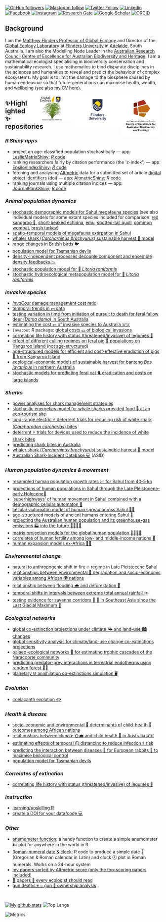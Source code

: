 <!--
**cjabradshaw/cjabradshaw** is a ✨ _special_ ✨ repository because its `README.md` (this file) appears on your GitHub profile.
-->
<a rel="me" href="https://mastodon.world/@conservbytes"></a>
<a href="https://github.com/cjabradshaw"><img alt="GitHub followers" src="https://img.shields.io/github/followers/cjabradshaw?label=Github&style=social"></a> <a href="https://mastodon.world/@conservbytes"><img alt="Mastodon follow" src="https://img.shields.io/mastodon/follow/109352803243801893?color=%2343018f&domain=https%3A%2F%2Fmastodon.world&label=Mastodon&logo=Mastodon&logoColor=%2343018f&style=social"></a> <a href="https://twitter.com/conservbytes"><img alt="Twitter Follow" src="https://img.shields.io/twitter/follow/conservbytes?label=Twitter&style=social"></a> [![Linkedin](https://img.shields.io/badge/-Linkedin-blue.svg?style=social&logo=linkedin&logoColor=blue&colorB=0E55DA&labelColor=210EDA)](https://www.linkedin.com/in/cjabradshaw/) [![Facebook](https://img.shields.io/badge/-Facebook-blue.svg?style=social&logo=facebook&logoColor=blue&colorB=0E55DA&labelColor=210EDA)](https://www.facebook.com/conservbytes) [![Instagram](https://img.shields.io/badge/-Instagram-red.svg?style=social&logo=instagram&logoColor=purple&colorB=C41230&labelColor=BA22F7)](https://www.instagram.com/cjabradshaw/) [![Research Gate](https://img.shields.io/badge/-Research%20Gate-green.svg?style=social&logo=researchgate&logoColor=brown&colorB=616161&labelColor=00BFA5)](https://www.researchgate.net/profile/Corey-Bradshaw) [![Google Scholar](https://img.shields.io/badge/-Google%20Scholar-blue.svg?style=social&logo=googlescholar&logoColor=blue&colorB=2E7DEF&labelColor=2ECFEF)](https://scholar.google.com/citations?hl=en&user=1sO0O3wAAAAJ&view_op=list_works&sortby=pubdate) [![ORCID](https://img.shields.io/badge/-ORCID-green.svg?style=social&logo=orcid&logoColor=green&colorB=71DA0E&labelColor=0EDA11)](https://orcid.org/0000-0002-5328-7741)

## Background
I am the <a href="http://www.flinders.edu.au/people/corey.bradshaw">Matthew Flinders Professor of Global Ecology</a> and Director of the <a href="https://globalecologyflinders.com/">Global Ecology Laboratory</a> at <a href="http://www.flinders.edu.au">Flinders University</a> in <a href="https://www.google.com.au/maps/place/Adelaide+SA/@-35.0004451,138.3309765,10z/data=!3m1!4b1!4m5!3m4!1s0x6ab735c7c526b33f:0x4033654628ec640!8m2!3d-34.9284989!4d138.6007456">Adelaide</a>, South Australia. I am also the Modelling Node Leader in the <a href="http://www.arc.gov.au">Australian Research Council</a> <a href="http://EpicAustralia.org.au">Centre of Excellence for Australian Biodiversity and Heritage</a>. I am a mathematical ecologist specialising in biodiversity conservation and sustainability research. I use mathematics to bind disparate disciplines in the sciences and humanities to reveal and predict the behaviour of complex ecosystems. My goal is to limit the damage to the biosphere caused by human endeavour so that future generations can maximise health, wealth, and wellbeing (see also <a href="https://conservationbytes.com/corey-j-a-bradshaw/cv/">my CV here</a>).

[<img src="CABAH.png" alt="ARC Centre of Excellence for Australian Biodiversity and Heritage" width="130" align="right" />](http://EpicAustralia.org.au)
[<img src="Flinders_University_Logo_Stacked_RGB_Master.png" alt="Flinders University" width="150" align="right" />](http://www.flinders.edu.au)
[<img src="GEL Logo Kaurna New Transp.png" alt="Global Ecology Laboratory" width="150" align="right" />](http://GlobalEcologyFlinders.com)

## ✨Highlighted✨ repositories
### _<a href="https://www.shinyapps.io">R Shiny</a> apps_
- project an age-classified population stochastically — app: [LeslieMatrixShiny](https://cjabradshaw.shinyapps.io/LeslieMatrixShiny/); <a href="https://github.com/cjabradshaw/LeslieMatrixShiny"><em>R</em> code</a>
- ranking researchers fairly by citation performance (the '_ε_-index') — app: [EpsilonIndexShiny](https://cjabradshaw.shinyapps.io/epsilonIndex/); <a href="https://github.com/cjabradshaw/EpsilonIndexShiny"><em>R</em> code</a>
- fetching and analysing [Altmetric](https://www.altmetric.com/about-altmetrics/what-are-altmetrics/) data for a submitted set of article [digital object identifiers](https://www.doi.org/) (doi) — app: [AltmetricShiny](https://cjabradshaw.shinyapps.io/AltmetricShiny/); <a href="https://github.com/cjabradshaw/AltmetricShiny"><em>R</em> code</a>
- ranking journals using multiple citation indices — app: [JournalRankShiny](https://cjabradshaw.shinyapps.io/JournalRankShiny/); <a href="https://github.com/cjabradshaw/JournalRankShiny"><em>R</em> code</a>

### _Animal population dynamics_
- [stochastic demographic models for Sahul megafauna species](https://github.com/cjabradshaw/MegafaunaSusceptibility) (see also individual models for some extant species included for comparison: [red kangaroo 🦘](https://github.com/cjabradshaw/KangarooPopModel), [short-beaked echidna](https://github.com/cjabradshaw/EchidnaPopModel), [emu](https://github.com/cjabradshaw/EmuPopModel), [spotted-tail quoll](https://github.com/cjabradshaw/SpottedTailQuollModel), [common wombat](https://github.com/cjabradshaw/WombatPopModel), [brush turkey](https://github.com/cjabradshaw/BrushTurkeyPopModel))
- [spatio-temporal models of megafauna extirpation in Sahul](https://github.com/cjabradshaw/SEOZ_megafauna_extirpation)
- [whaler shark (_Carcharhinus brachyurus_) sustainable harvest 🎣 model](https://github.com/cjabradshaw/WhalerSharkModel)
- [range changes in British birds 🐦](https://github.com/cjabradshaw/BritishBirdsRangeChange)
- [population model for Tasmanian devils](https://github.com/cjabradshaw/devilpopmodel)
- [density-independent processes decouple component and ensemble density feedbacks 📉](https://github.com/cjabradshaw/DensityFeedbackSims)
- [stochastic population model for :frog: <em>Litoria raniformis</em>](https://github.com/cjabradshaw/RiverRegulation_Frog_PopModel)
- [stochastic hydroecological metapopulation model for :frog: <em>Litoria raniformis</em>](https://github.com/cjabradshaw/Lraniformis-Metapopulation-model)

### _Invasive species_
- [<em>InvaCost</em> damage:management cost ratio](https://github.com/cjabradshaw/InvaCostDamMgmRatio)
- [temporal trends in <InvaCost> 💶 data](https://github.com/cjabradshaw/InvaCostVersionTrends)
- [testing variation in time from initiation of pursuit to death for feral fallow deer (<em>Dama dama</em>) in South Australia](https://github.com/cjabradshaw/deerCullShotgun)
- [estimating the cost 💶 of invasive species to Australia 🇦🇺](https://github.com/cjabradshaw/InvasiveSppCostsAustralia)
- <code>invacost</code> <em>R</em> package: [global costs 💶 of biological invasions](https://github.com/cjabradshaw/invacost)
- [correlating life history with status (threatened/invasive) of legumes 🌱](https://github.com/cjabradshaw/legumeStatus)
- [effect of different culling regimes on feral pig 🐖 populations on Kangaroo Island (not age-structured)](https://github.com/cjabradshaw/KIpigCull)
- [age-structured models for efficient and cost-effective eradiction of pigs 🐖 from Kangaroo Island](https://github.com/cjabradshaw/KIPigEradication)
- [ecological-economic models of sustainable harvest for banteng <em>Bos javanicus</em> in northern Australia](https://github.com/cjabradshaw/bantengharvest)
- [stochastic models for predicting feral cat 🐈 eradication and costs on large islands](https://github.com/cjabradshaw/FeralCatEradication)

### _Sharks_
- [power analyses for shark management strategies](https://github.com/cjabradshaw/SharkManagementStrategiesPower)
- [stochastic energetics model for whale sharks provided food :fried_shrimp: at an eco-tourism site](https://github.com/cjabradshaw/WhaleSharkEnergeticsModel)
- [long-range electric ⚡ deterrent trials for reducing risk of white shark (_Carcharodon carcharias_) bites](https://github.com/cjabradshaw/Long-range-electric-deterrents-testing)
- [deterrent ⚡ trials for devices used to reduce the incidence of white shark bites](https://github.com/cjabradshaw/whitesharkdeterrents)
- [predicting shark bites in Australia](https://github.com/cjabradshaw/sharkbite)
- [whaler shark (_Carcharhinus brachyurus_) sustainable harvest 🎣 model](https://github.com/cjabradshaw/WhalerSharkModel)
- [Australian Shark-Incident Database 💻](https://github.com/cjabradshaw/AustralianSharkIncidentDatabase) (ASID)

### _Human population dynamics & movement_
- [resampled human population growth rates 📈 for Sahul from 40-5 ka](https://github.com/cjabradshaw/ArchDatesPopGrowth) 
- [projections of human populations in Sahul through the Late Pleistocene-early Holocene🚶‍](https://github.com/cjabradshaw/SahulLGMhuman)
- [‘superhighways’ of human movement in Sahul combined with a demographic cellular automaton 🚶‍](https://github.com/cjabradshaw/SuperhighwaysSpreadModel)
- [cellular-automaton model of human spread across Sahul 🚶‍♀️](https://github.com/cjabradshaw/SahulHumanSpread)
- [age-structured models of ancient humans entering Sahul 🚣](https://github.com/cjabradshaw/SahulHuman)
- [projecting the Australian human population and its greenhouse-gas emissions 🏭 into the future 👨‍👩‍👧‍👧](https://github.com/cjabradshaw/AusHumanProjection)
- [matrix projection models for the global human population 👨‍👩‍👧‍👧](https://github.com/cjabradshaw/globalhumanmodel)
- [correlates of human fertility among low- and middle-income nations 👶](https://github.com/cjabradshaw/humanfertility)
- [human expansion models ex-Africa 🚶‍♂️](https://github.com/cjabradshaw/HumanGlobalExpansion)

### _Environmental change_
- [natural to anthropogenic shift in fire 🔥 regime in Late Pleistocene Sahul](https://github.com/cjabradshaw/FireRegimeShift)
- [relationships between environmental 🥬 degradation and socio-economic variables among African 🌍 nations](https://github.com/cjabradshaw/EnvironRankAfrica)
- [relationship between flooding 🌧️ and deforestation 🌳](https://github.com/cjabradshaw/forestsfloods)
- [temporal shifts in intervals between extreme total annual rainfall ⛈️](https://github.com/cjabradshaw/precipExtremes)
- [testing evidence for savanna corridors 🌿 🌳 in Southeast Asia since the Last Glacial Maximum 🧊](https://github.com/cjabradshaw/SavannaCorridors)

### _Ecological networks_
- [global co-extinction projections under climate 🌤️ and land-use 🏙️ changes](https://github.com/cjabradshaw/global_coextinctions)
- [global sensitivity analysis for climate/land-use change co-extinctions projections](https://github.com/cjabradshaw/CCcoextGSA)
- [palaeo-ecological networks 🔗 for estimating trophic cascades of the Naracoorte community](https://github.com/cjabradshaw/Inferring-networks-and-modelling-trophic-cascades)
- [predicting predator-prey interactions in terrestrial endotherms using random forest 🌲🌳](https://github.com/cjabradshaw/random-forests-for-predicting-predator-prey-interactions-in-terrestrial-vertebrates)
- [planetary 🌐 annihilation co-extinctions simulation 🖥️](https://github.com/cjabradshaw/co-extinctions)

### _Evolution_
- [coelacanth evolution 🐟](https://github.com/cjabradshaw/CoelacanthEvolution)

### _Health & disease_
- [socio-economic and environmental 🚰 determinants of child-health 🧒 outcomes among African nations](https://github.com/cjabradshaw/AfricaChildHealth)
- [relationships between climate 🌞🌧️ and child health 👶 in Australia 🇦🇺](https://github.com/cjabradshaw/AusChildHlthClim)
- [estimating effects of temporal ⏲️ distancing to reduce infection ⚕️ risk](https://github.com/cjabradshaw/COVID19distancing)
- [predicting the interaction between diseases 🦠 for European rabbits 🐇 to maximise biological control](https://github.com/cjabradshaw/rabbitdisease)
- [population model for Tasmanian devils](https://github.com/cjabradshaw/devilpopmodel)

### _Correlates of extinction_
- [correlating life history with status (threatened/invasive) of legumes 🌱](https://github.com/cjabradshaw/legumeStatus)

### _Instruction_
- [learning/upskilling R](https://github.com/CABAH/learningRresources)
- [create a DOI for your data/code 💻](https://github.com/CABAH/assignDOI)

### _Other_
- [anemometer function](https://github.com/cjabradshaw/Anemometer): a handy function to create a simple anemometer 🌬️ plot for anywhere in the world in R
- [Roman-numeral date & clock](https://github.com/cjabradshaw/RomanClockCalendar): R code to produce a simple date 📆 (Gregorian & Roman calendar in Latin) and clock 🕙 plot in Roman numerals. Works on a 24-hour system
- [my papers sorted by Altmetric score (only the top-scoring papers included)](https://cjabradshaw.github.io/AltmetricBradshaw/)
- [💯 papers 📖 every ecologist should read](https://github.com/cjabradshaw/HIPE)
- [gun deaths 💀 ~ gun 🔫 ownership analysis](https://github.com/cjabradshaw/guns)

<br>

[![My github stats](https://github-readme-stats.vercel.app/api?username=cjabradshaw&count_private=true&show_icons=true&theme=default)](https://github.com/anuraghazra/github-readme-stats)
![Top Langs](https://github-readme-stats.vercel.app/api/top-langs/?username=cjabradshaw&langs_count=4&layout=compact&theme=default)

![Metrics](https://metrics.lecoq.io/cjabradshaw?template=classic&config.timezone=Australia%2FAdelaide)

